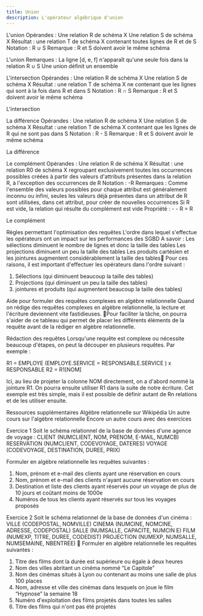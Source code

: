 ```yaml
---
title: Union
description: L'opérateur algébrique d'union
---
```


L'union
Opérandes :
Une relation R de schéma X
Une relation S de schéma X
Résultat : une relation T de schéma X contenant toutes lignes de R et de S
Notation : R ∪ S
Remarque : R et S doivent avoir le même schéma

L'union
Remarques :
La ligne [d, e, f] n'apparaît qu'une seule fois dans la relation R ∪ S
Une union définit un ensemble


L'intersection
Opérandes :
Une relation R de schéma X
Une relation S de schéma X
Résultat : une relation T de schéma X ne contenant que les lignes qui sont à la fois dans R et dans S
Notation : R ∩ S
Remarque : R et S doivent avoir le même schéma

L'intersection

La différence
Opérandes :
Une relation R de schéma X
Une relation S de schéma X
Résultat : une relation T de schéma X contenant que les lignes de R qui ne sont pas dans S
Notation : R - S
Remarque : R et S doivent avoir le même schéma

La différence

Le complément
Opérandes :
Une relation R de schéma X
Résultat : une relation R0 de schéma X regroupant exclusivement toutes les occurrences possibles créées à partir des valeurs d'attributs présentes dans la relation R, à l'exception des occurrences de R
Notation : -R
Remarques :
Comme l'ensemble des valeurs possibles pour chaque attribut est généralement inconnu ou infini, seules les valeurs déjà présentes dans un attribut de R sont utilisées, dans cet attribut, pour créer de nouvelles occurrences
Si R est vide, la relation qui résulte du complément est vide
Propriété :   - - R = R

Le complément

Règles permettant l'optimisation des requêtes
L'ordre dans lequel s'effectue les opérateurs ont un impact sur les performances des SGBD
A savoir : 
Les sélections diminuent le nombre de lignes et donc la taille des tables
Les projections diminuent un peu la taille des tables
Les produits cartésien et les jointures augmentent considérablement la taille des tables
Pour ces raisons, il est important d'effectuer les opérateurs dans l'ordre suivant :
1. Sélections (qui diminuent beaucoup la taille des tables)
2. Projections (qui diminuent un peu la taille des tables)
3. jointures et produits (qui augmentent beaucoup la taille des tables)

Aide pour formuler des requêtes complexes en algèbre relationnelle
Quand on rédige des requêtes complexes en algèbre relationnelle, la lecture et l'écriture deviennent vite fastidieuses. Pour faciliter la tâche, on pourra s'aider de ce tableau qui permet de placer les différents éléments de la requête avant de la rédiger en algèbre relationnelle.

Rédaction des requêtes
Lorsqu'une requête est complexe ou nécessite beaucoup d'étapes, on peut la découper en plusieurs requêtes. Par exemple :

R1 = EMPLOYE (EMPLOYE.SERVICE = RESPONSABLE.SERVICE ) x RESPONSABLE
R2 = R1[NOM]

Ici, au lieu de projeter la colonne NOM directement, on a d'abord nommé la jointure R1. On pourra ensuite utiliser R1 dans la suite de notre écriture. Cet exemple est très simple, mais il est possible de définir autant de Rn relations et de les utiliser ensuite.

Ressources supplémentaires
Algèbre relationnelle sur Wikipédia
Un autre cours sur l'algèbre relationnelle
Encore un autre cours  avec des exercices

Exercice 1
Soit le schéma relationnel de la base de données d'une agence de voyage :
CLIENT (NUMCLIENT, NOM, PRENOM, E-MAIL, NUMCB)
RESERVATION (NUMCLIENT, CODEVOYAGE, DATERES)
VOYAGE (CODEVOYAGE, DESTINATION, DUREE, PRIX)

Formuler en algèbre relationnelle les requêtes suivantes :
1. Nom, prénom et e-mail des clients ayant une réservation en cours
2. Nom, prénom et e-mail des clients n'ayant aucune réservation en cours
3. Destination et liste des clients ayant réservés pour un voyage de plus de 10 jours et coûtant moins de 1000e
4. Numéros de tous les clients ayant réservés sur tous les voyages proposés

Exercice 2
Soit le schéma relationnel de la base de données d'un cinéma : 
VILLE (CODEPOSTAL, NOMVILLE) 
CINEMA (NUMCINE, NOMCINE, ADRESSE, CODEPOSTAL) 
SALLE (NUMSALLE, CAPACITE, NUMCIN E) 
FILM (NUMEXP, TITRE, DUREE, CODEDIST) 
PROJECTION (NUMEXP, NUMSALLE, NUMSEMAINE, NBENTREE) 
Formuler en algèbre relationnelle les requêtes suivantes : 
1. Titre des films dont la durée est supérieure ou égale à deux heures 
2. Nom des villes abritant un cinéma nommé “Le Capitole” 
3. Nom des cinémas situés à Lyon ou contenant au moins une salle de plus 100 places 
4. Nom, adresse et ville des cinémas dans lesquels on joue le film “Hypnose” la semaine 18 
5. Numéro d'exploitation des films projetés dans toutes les salles 
6. Titre des films qui n'ont pas été projetés
